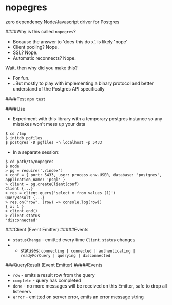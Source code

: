 # nopegres
zero dependency Node/Javascript driver for Postgres


####Why is this called `nopegres`?
* Because the answer to 'does this do x', is likely 'nope'
* Client pooling? Nope.
* SSL? Nope.
* Automatic reconnects? Nope.


Wait, then why did you make this?
* For fun.
* ..But mostly to play with implementing a binary protocol and better understand of the Postgres API specifically

####Test
`npm test`

####Use
* Experiment with this library with a temporary postgres instance so any mistakes won't mess up your data
```
$ cd /tmp
$ initdb pgfiles
$ postgres -D pgfiles -h localhost -p 5433
```

* In a separate session:
```
$ cd path/to/nopegres
$ node
> pg = require('./index')
> conf = { port: 5433, user: process.env.USER, database: 'postgres', application_name: 'psql' }
> client = pg.createClient(conf)
Client {...}
> res = client.query('select x from values (1)')
QueryResult {...}
> res.on("row", (row) => console.log(row))
{ x: 1 }
> client.end()
> client.status
'disconnected'
```

###Client (Event Emitter)
#####Events
* `statusChange` - emitted every time `Client.status` changes
* - statuses: `connecting | connected | authenticating | readyForQuery | querying | disconnected`


###QueryResult (Event Emitter)
#####Events
* `row` - emits a result row from the query
* `complete` - query has completed
* `done` - no more messages will be received on this Emitter, safe to drop all listeners
* `error` - emitted on server error, emits an error message string
